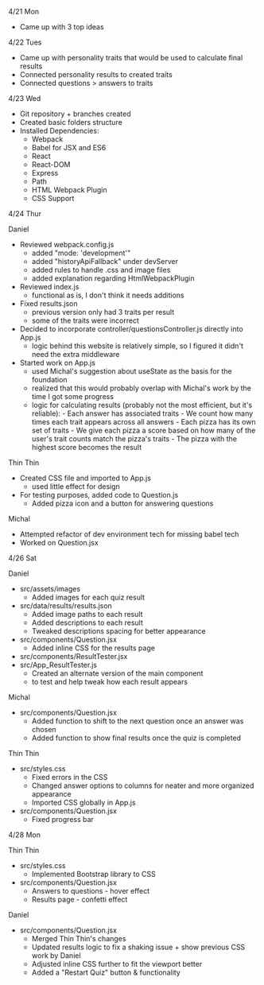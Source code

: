 4/21 Mon
- Came up with 3 top ideas

4/22 Tues
- Came up with personality traits that would be used to calculate final results
- Connected personality results to created traits
- Connected questions > answers to traits

4/23 Wed
- Git repository + branches created
- Created basic folders structure
- Installed Dependencies:
    - Webpack
    - Babel for JSX and ES6
    - React
    - React-DOM
    - Express
    - Path
    - HTML Webpack Plugin
    - CSS Support

4/24 Thur

Daniel
- Reviewed webpack.config.js
    - added "mode: 'development'"
    - added "historyApiFallback" under devServer
    - added rules to handle .css and image files
    - added explanation regarding HtmlWebpackPlugin
- Reviewed index.js
    - functional as is, I don't think it needs additions
- Fixed results.json
    - previous version only had 3 traits per result
    - some of the traits were incorrect
- Decided to incorporate controller/questionsController.js directly into App.js
    - logic behind this website is relatively simple, so I figured it didn't need the extra middleware
- Started work on App.js
    - used Michal's suggestion about useState as the basis for the foundation
    - realized that this would probably overlap with Michal's work by the time I got some progress
    - logic for calculating results (probably not the most efficient, but it's reliable):
            - Each answer has associated traits
            - We count how many times each trait appears across all answers
            - Each pizza has its own set of traits
            - We give each pizza a score based on how many of the user's trait counts match the pizza's traits
            - The pizza with the highest score becomes the result

Thin Thin
- Created CSS file and imported to App.js
    - used little effect for design
- For testing purposes, added code to Question.js
    - Added pizza icon and a button for answering questions

Michal
- Attempted refactor of dev environment tech for missing babel tech
- Worked on Question.jsx

4/26 Sat

Daniel 
- src/assets/images
    - Added images for each quiz result
- src/data/results/results.json
    - Added image paths to each result
    - Added descriptions to each result
    - Tweaked descriptions spacing for better appearance
- src/components/Question.jsx
    - Added inline CSS for the results page
- src/components/ResultTester.jsx
- src/App_ResultTester.js
    - Created an alternate version of the main component
    - to test and help tweak how each result appears

Michal
- src/components/Question.jsx
    - Added function to shift to the next question once an answer was chosen
    - Added function to show final results once the quiz is completed

Thin Thin
- src/styles.css
    - Fixed errors in the CSS
    - Changed answer options to columns for neater and more organized appearance
    - Imported CSS globally in App.js
- src/components/Question.jsx
    - Fixed progress bar

4/28 Mon

Thin Thin
- src/styles.css
    - Implemented Bootstrap library to CSS
- src/components/Question.jsx
    - Answers to questions - hover effect
    - Results page - confetti effect

Daniel
- src/components/Question.jsx
    - Merged Thin Thin's changes
    - Updated results logic to fix a shaking issue + show previous CSS work by Daniel
    - Adjusted inline CSS further to fit the viewport better
    - Added a "Restart Quiz" button & functionality